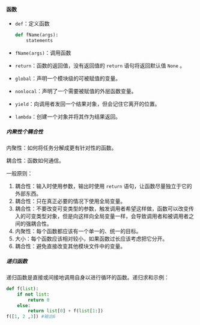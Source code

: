 #### 函数

- `def`：定义函数

  ```python
  def fName(args):
      statements
  ```

  

- `fName(args)`：调用函数

- `return`：函数的返回值，没有返回值的 `return` 语句将返回默认值 `None` 。

- `global`：声明一个模块级的可被赋值的变量。

- `nonlocal`：声明了一个需要被赋值的外层函数变量。

- `yield`：向调用者发回一个结果对象，但会记住它离开的位置。

- `lambda`：创建一个对象并将其作为结果返回。

##### 内聚性个耦合性

内聚性：如何将任务分解成更有针对性的函数。

耦合性：函数如何通信。

一般原则：

1. 耦合性：输入时使用参数，输出时使用 `return` 语句，让函数尽量独立于它的外部东西。
2. 耦合性：只在真正必要的情况下使用全局变量。
3. 耦合性：不要改变可变类型的参数，触发调用者希望这样做，函数可以改变传入的可变类型对象，但是向这样向全局变量一样，会导致调用者和被调用者之间的强耦合性。
4. 内聚性：每个函数都应该有一个单一的、统一的目标。
5. 大小：每个函数应该相对较小，如果函数过长应该考虑把它分开。
6. 耦合性：避免直接改变其他模块文件中的变量。

##### 递归函数

递归函数是直接或间接地调用自身以进行循环的函数。递归求和示例：

```python
def f(list):
    if not list:
        return 0
    else:
        return list[0] + f(list[1:])
f([1, 2 ,3]) #输出6
```

